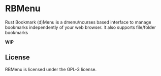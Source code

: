 # RBMenu

Rust Bookmark (d)Menu is a dmenu/ncurses based interface to manage bookmarks independently of your web browser. It also supports file/folder bookmarks

**WIP**

## License

RBMenu is licensed under the GPL-3 license.
